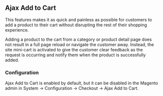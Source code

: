 ## Ajax Add to Cart

This features makes it as quick and painless as possible for customers to add a product to their cart without disrupting the rest of their shopping experience.

Adding a product to the cart from a category or product detail page does not result in a full page reload or navigate the customer away. Instead, the site mini-cart is activated to give the customer clear feedback as the request is occurring and notify them when the product is successfully added.

### Configuration

Ajax Add to Cart is enabled by default, but it can be disabled in the Magento admin in System -> Configuration -> Checkout -> Ajax Add to Cart.